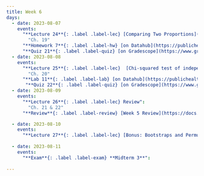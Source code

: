 ```yaml
---
title: Week 6
days:
  - date: 2023-08-07
    events: 
      "**Lecture 24**{: .label .label-lec} [Comparing Two Proportions](https://ph142-ucb.github.io/su23/src/2prop.pdf) and [Chi-Squared Goodness of Fit](https://ph142-ucb.github.io/su23/src/l25-goodnessoffit.pdf)[{recording}](https://bcourses.berkeley.edu/courses/1525581/pages/2prop-and-goodness-of-fit)":
        "Ch. 19" 
      "**Homework 7**{: .label .label-hw} [on Datahub](https://publichealth.datahub.berkeley.edu/hub/user-redirect/git-pull?repo=https%3A%2F%2Fgithub.com%2Fph142-ucb%2Fph142-su23&urlpath=rstudio%2F&branch=main) [(Solutions)](https://ph142-ucb.github.io/su23/src/hw08sol.pdf)" :
      "**Quiz 21**{: .label .label-quiz} [on Gradescope](https://www.gradescope.com/courses/546137) (Due Aug 9th, 10:00 PM PST)":
  - date: 2023-08-08
    events:
      "**Lecture 25**{: .label .label-lec}  [Chi-squared test of independence](https://ph142-ucb.github.io/su23/src/chisquared.pdf)[{videos}](https://bcourses.berkeley.edu/courses/1525581/pages/chi-squred-independence)":
        "Ch. 20"
      "**Lab 11**{: .label .label-lab} [on Datahub](https://publichealth.datahub.berkeley.edu/hub/user-redirect/git-pull?repo=https%3A%2F%2Fgithub.com%2Fph142-ucb%2Fph142-su23&urlpath=rstudio%2F&branch=main) (Due Aug 9th)":
       "**Quiz 22**{: .label .label-quiz} [on Gradescope](https://www.gradescope.com/courses/546137) (Due Aug 10th, 10:00 PM PST)":
  - date: 2023-08-09
    events:
      "**Lecture 26**{: .label .label-lec} Review": 
        "Ch. 21 & 22"
      "**Review**{: .label .label-review} [Week 5 Review](https://docs.google.com/presentation/d/1DqVqFRWRaquW0Z8c8LD-sg9Jtomyo8Bi)":

  - date: 2023-08-10
    events:
      "**Lecture 27**{: .label .label-lec} [Bonus: Bootstraps and Permutations](https://ph142-ucb.github.io/su23/src/bootsperms.pdf)[{videos}](https://bcourses.berkeley.edu/courses/1525581/pages/bonus-bootstraps-and-permutations)":
      
  - date: 2023-08-11
    events:
      "**Exam**{: .label .label-exam} **Midterm 3**":
      
---
```


